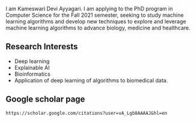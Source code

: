I am Kameswari Devi Ayyagari. I am applying to the PhD program in Computer Science for the Fall 2021 semester, 
seeking to study machine learning algorithms and develop new techniques to explore and leverage machine learning algorithms to advance biology, medicine and healthcare.
## Research Interests
- Deep learning
- Explainable AI
- Bioinformatics
- Application of deep learning of algorithms to biomedical data.

## Google scholar page
```
https://scholar.google.com/citations?user=vA_Lgb8AAAAJ&hl=en
```
